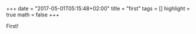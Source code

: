 +++
date = "2017-05-01T05:15:48+02:00"
title = "first"
tags = []
highlight = true
math = false
+++

First!
